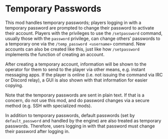 # Temporary Passwords

This mod handles temporary passwords; players logging in with a temporary password are prompted to change their password to activate their account. Players with the privileges to use the `/setpassword` command, usually those with the `password` privilege, can change others' passwords to a temporary one via the `/temp_password <username>` command. New accounts can also be created like this, just like how `/setpassword` implements the function of creating an account.

After creating a temporary account, information will be shown to the operator for them to send to the player via other means, e.g. instant messaging apps. If the player is online (i.e. not issuing the command via IRC or Discord relay), a GUI is also shown with that information for easier copying.

Note that the temporary passwords are sent in plain text. If that is a concern, do not use this mod, and do password changes via a secure method (e.g. SSH with specialized mods).

In addition to temporary passwords, default passwords (set by `default_password` and handled by the engine) are also treated as temporary passwords. Therefore, users logging in with that password must change their password after logging in.
